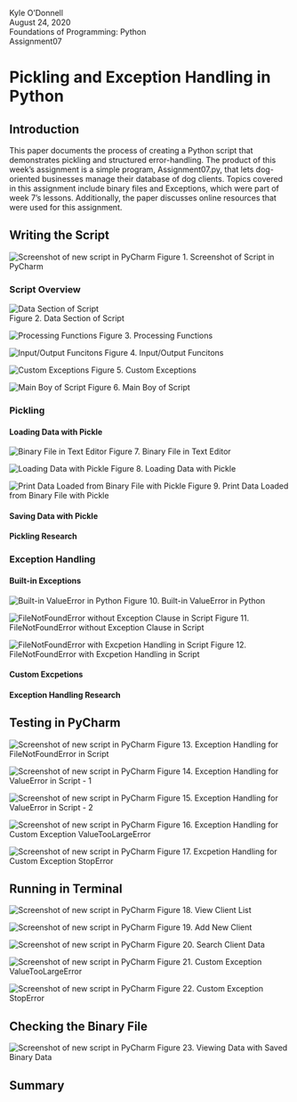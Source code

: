 Kyle O’Donnell  
August 24, 2020  
Foundations of Programming: Python  
Assignment07  

# Pickling and Exception Handling in Python 

## Introduction  
This paper documents the process of creating a Python script that demonstrates pickling and structured error-handling. The product of this week’s assignment is a simple program, Assignment07.py, that lets dog-oriented businesses manage their database of dog clients. Topics covered in this assignment include binary files and Exceptions, which were part of week 7’s lessons. Additionally, the paper discusses online resources that were used for this assignment. 

## Writing the Script 


![Screenshot of new script in PyCharm](https://raw.githubusercontent.com/kylenod/ITFDN-Mod07/master/Images/Picture1.png "Screenshot of Script in PyCharm")
Figure 1. Screenshot of Script in PyCharm

### Script Overview

![Data Section of Script](https://raw.githubusercontent.com/kylenod/ITFDN-Mod07/master/Images/Picture2.png "Data Section of Script")   
Figure 2. Data Section of Script  

![Processing Functions](https://raw.githubusercontent.com/kylenod/ITFDN-Mod07/master/Images/Picture3.png "Processing Functions")
Figure 3. Processing Functions

![Input/Output Funcitons](https://raw.githubusercontent.com/kylenod/ITFDN-Mod07/master/Images/Picture4.png "Input/Output Funcitons")
Figure 4. Input/Output Funcitons

![Custom Exceptions](https://raw.githubusercontent.com/kylenod/ITFDN-Mod07/master/Images/Picture5.png "Custom Exceptions")
Figure 5. Custom Exceptions

![Main Boy of Script](https://raw.githubusercontent.com/kylenod/ITFDN-Mod07/master/Images/Picture6.png "Main Boy of Script")
Figure 6. Main Boy of Script

### Pickling
#### Loading Data with Pickle
![Binary File in Text Editor](https://raw.githubusercontent.com/kylenod/ITFDN-Mod07/master/Images/Picture7.png "Binary File in Text Editor")
Figure 7. Binary File in Text Editor

![Loading Data with Pickle](https://raw.githubusercontent.com/kylenod/ITFDN-Mod07/master/Images/Picture8.png "Loading Data with Pickle")
Figure 8. Loading Data with Pickle

![Print Data Loaded from Binary File with Pickle](https://raw.githubusercontent.com/kylenod/ITFDN-Mod07/master/Images/Picture9.png "Print Data Loaded from Binary File with Pickle")
Figure 9. Print Data Loaded from Binary File with Pickle

#### Saving Data with Pickle 


#### Pickling Research


### Exception Handling
#### Built-in Exceptions

![Built-in ValueError in Python](https://raw.githubusercontent.com/kylenod/ITFDN-Mod07/master/Images/Picture10.png "Built-in ValueError in Python")
Figure 10. Built-in ValueError in Python

![FileNotFoundError without Exception Clause in Script](https://raw.githubusercontent.com/kylenod/ITFDN-Mod07/master/Images/Picture11.png "FileNotFoundError without Exception Clause in Script")
Figure 11. FileNotFoundError without Exception Clause in Script

![FileNotFoundError with Excpetion Handling in Script](https://raw.githubusercontent.com/kylenod/ITFDN-Mod07/master/Images/Picture12.png "FileNotFoundError with Excpetion Handling in Script")
Figure 12. FileNotFoundError with Excpetion Handling in Script


#### Custom Excpetions
#### Exception Handling Research
## Testing in PyCharm  

![Screenshot of new script in PyCharm](https://raw.githubusercontent.com/kylenod/ITFDN-Mod07/master/Images/Picture13.png)
Figure 13. Exception Handling for FileNotFoundError in Script

![Screenshot of new script in PyCharm](https://raw.githubusercontent.com/kylenod/ITFDN-Mod07/master/Images/Picture14.png)
Figure 14. Exception Handling for ValueError in Script - 1

![Screenshot of new script in PyCharm](https://raw.githubusercontent.com/kylenod/ITFDN-Mod07/master/Images/Picture15.png)
Figure 15. Exception Handling for ValueError in Script - 2


![Screenshot of new script in PyCharm](https://raw.githubusercontent.com/kylenod/ITFDN-Mod07/master/Images/Picture16.png)
Figure 16. Exception Handling for Custom Exception ValueTooLargeError

![Screenshot of new script in PyCharm](https://raw.githubusercontent.com/kylenod/ITFDN-Mod07/master/Images/Picture17.png)
Figure 17. Excpetion Handling for Custom Exception StopError


## Running in Terminal 


![Screenshot of new script in PyCharm](https://raw.githubusercontent.com/kylenod/ITFDN-Mod07/master/Images/Picture17.png)
Figure 18. View Client List

![Screenshot of new script in PyCharm](https://raw.githubusercontent.com/kylenod/ITFDN-Mod07/master/Images/Picture18.png)
Figure 19. Add New Client

![Screenshot of new script in PyCharm](https://raw.githubusercontent.com/kylenod/ITFDN-Mod07/master/Images/Picture19.png)
Figure 20. Search Client Data

![Screenshot of new script in PyCharm](https://raw.githubusercontent.com/kylenod/ITFDN-Mod07/master/Images/Picture20.png)
Figure 21. Custom Exception ValueTooLargeError

![Screenshot of new script in PyCharm](https://raw.githubusercontent.com/kylenod/ITFDN-Mod07/master/Images/Picture21.png)
Figure 22. Custom Exception StopError

## Checking the Binary File 

![Screenshot of new script in PyCharm](https://raw.githubusercontent.com/kylenod/ITFDN-Mod07/master/Images/Picture22.png)
Figure 23. Viewing Data with Saved Binary Data

## Summary 
